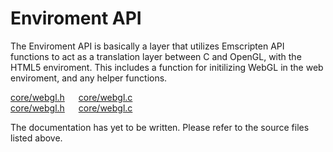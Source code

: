 # Enviroment API

The Enviroment API is basically a layer that utilizes Emscripten API functions to act as a translation layer between C and OpenGL, with the HTML5 enviroment. This includes a function for initilizing WebGL in the web enviroment, and any helper functions.

[core/webgl.h](/src/core/webgl.h) &emsp; [core/webgl.c](/src/core/webgl.c) \
[core/webgl.h](/src/helper.h) &emsp; [core/webgl.c](/src/helper.c)

The documentation has yet to be written. Please refer to the source files listed above.
